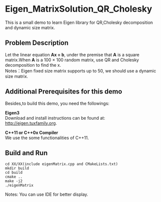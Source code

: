# Eigen_MatrixSolution_QR_Cholesky
This is a small demo to learn Eigen library for QR,Cholesky decomposition and dynamic size matrix.

## Problem Description
Let the linear equation **Ax = b**, under the premise that **A** is a square matrix.When **A** is a 100 × 100 random matrix, use QR and Cholesky decomposition to find the x.  
Notes：Eigen fixed size matrix supports up to 50, we should use a dynamic size matrix.

## Additional Prerequisites for this demo
Besides,to build this demo, you need the followings:  

**Eigen3**  
Download and install instructions can be found at: http://eigen.tuxfamily.org.  

**C++11 or C++0x Compiler**  
We use the some functionalities of C++11.  

## Build and Run
```
cd XX/XX(include eigenMatrix.cpp and CMakeLists.txt)  
mkdir build  
cd build  
cmake ..  
make -j2  
./eigenMatrix  
```
Notes: You can use IDE for better display.


